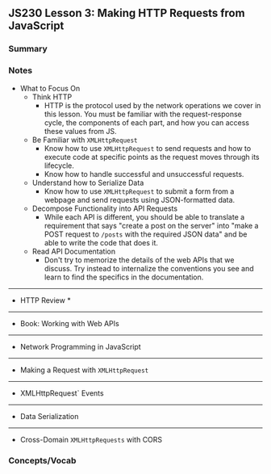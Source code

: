 ## JS230 Lesson 3: Making HTTP Requests from JavaScript

### Summary

### Notes

* What to Focus On
  * Think HTTP
    * HTTP is the protocol used by the network operations we cover in this lesson. You must be familiar with the request-response cycle, the components of each part, and how you can access these values from JS.
  * Be Familiar with `XMLHttpRequest`
    * Know how to use `XMLHttpRequest` to send requests and how to execute code at specific points as the request moves through its lifecycle.
    * Know how to handle successful and unsuccessful requests.
  * Understand how to Serialize Data
    * Know how to use `XMLHttpRequest` to submit a form from a webpage and send requests using JSON-formatted data.
  * Decompose Functionality into API Requests
    * While each API is different, you should be able to translate a requirement that says "create a post on the server" into "make a POST request to `/posts` with the required JSON data" and be able to write the code that does it.
  * Read API Documentation
    * Don't try to memorize the details of the web APIs that we discuss. Try instead to internalize the conventions you see and learn to find the specifics in the documentation.

________

* HTTP Review
  * 

________

* Book: Working with Web APIs

________

* Network Programming in JavaScript

________

* Making a Request with `XMLHttpRequest`

_________

* XMLHttpRequest` Events

_________

* Data Serialization

________

* Cross-Domain `XMLHttpRequests` with CORS

### Concepts/Vocab

